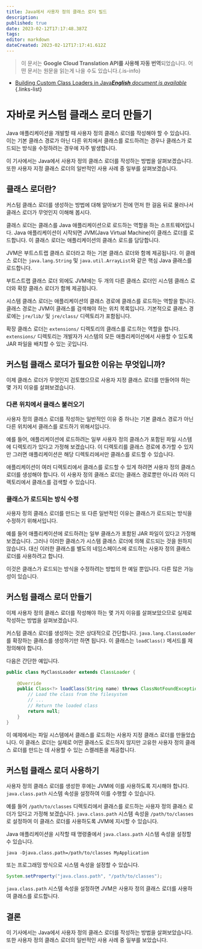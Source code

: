 ```yaml
---
title: Java에서 사용자 정의 클래스 로더 빌드
description: 
published: true
date: 2023-02-12T17:17:48.387Z
tags: 
editor: markdown
dateCreated: 2023-02-12T17:17:41.612Z
---
```


> 이 문서는 **Google Cloud Translation API를 사용해 자동 번역**되었습니다.
어떤 문서는 원문을 읽는게 나을 수도 있습니다.{.is-info}



- [Building Custom Class Loaders in Java***English** document is available*](/en/Knowledge-base/Java/building-custom-class-loaders-in-java)
{.links-list}


# 자바로 커스텀 클래스 로더 만들기

Java 애플리케이션을 개발할 때 사용자 정의 클래스 로더를 작성해야 할 수 있습니다. 이는 기본 클래스 경로가 아닌 다른 위치에서 클래스를 로드하려는 경우나 클래스가 로드되는 방식을 수정하려는 경우에 자주 발생합니다.

이 기사에서는 Java에서 사용자 정의 클래스 로더를 작성하는 방법을 살펴보겠습니다. 또한 사용자 지정 클래스 로더의 일반적인 사용 사례 중 일부를 살펴보겠습니다.

## 클래스 로더란?

커스텀 클래스 로더를 생성하는 방법에 대해 알아보기 전에 먼저 한 걸음 뒤로 물러나서 클래스 로더가 무엇인지 이해해 봅시다.

클래스 로더는 클래스를 Java 애플리케이션으로 로드하는 역할을 하는 소프트웨어입니다. Java 애플리케이션이 시작되면 JVM(Java Virtual Machine)이 클래스 로더를 로드합니다. 이 클래스 로더는 애플리케이션의 클래스 로드를 담당합니다.

JVM은 부트스트랩 클래스 로더라고 하는 기본 클래스 로더와 함께 제공됩니다. 이 클래스 로더는 `java.lang.String` 및 `java.util.ArrayList`와 같은 핵심 Java 클래스를 로드합니다.

부트스트랩 클래스 로더 외에도 JVM에는 두 개의 다른 클래스 로더인 시스템 클래스 로더와 확장 클래스 로더가 함께 제공됩니다.

시스템 클래스 로더는 애플리케이션의 클래스 경로에 클래스를 로드하는 역할을 합니다. 클래스 경로는 JVM이 클래스를 검색해야 하는 위치 목록입니다. 기본적으로 클래스 경로에는 `jre/lib/` 및 `jre/class/` 디렉토리가 포함됩니다.

확장 클래스 로더는 `extensions/` 디렉토리의 클래스를 로드하는 역할을 합니다. `extensions/` 디렉토리는 개발자가 시스템의 모든 애플리케이션에서 사용할 수 있도록 JAR 파일을 배치할 수 있는 곳입니다.

## 커스텀 클래스 로더가 필요한 이유는 무엇입니까?

이제 클래스 로더가 무엇인지 검토했으므로 사용자 지정 클래스 로더를 만들어야 하는 몇 가지 이유를 살펴보겠습니다.

### 다른 위치에서 클래스 불러오기

사용자 정의 클래스 로더를 작성하는 일반적인 이유 중 하나는 기본 클래스 경로가 아닌 다른 위치에서 클래스를 로드하기 위해서입니다.

예를 들어, 애플리케이션에 로드하려는 일부 사용자 정의 클래스가 포함된 파일 시스템에 디렉토리가 있다고 가정해 보겠습니다. 이 디렉토리를 클래스 경로에 추가할 수 있지만 그러면 애플리케이션은 해당 디렉토리에서만 클래스를 로드할 수 있습니다.

애플리케이션이 여러 디렉토리에서 클래스를 로드할 수 있게 하려면 사용자 정의 클래스 로더를 생성해야 합니다. 이 사용자 정의 클래스 로더는 클래스 경로뿐만 아니라 여러 디렉토리에서 클래스를 검색할 수 있습니다.

### 클래스가 로드되는 방식 수정

사용자 정의 클래스 로더를 만드는 또 다른 일반적인 이유는 클래스가 로드되는 방식을 수정하기 위해서입니다.

예를 들어 애플리케이션에 로드하려는 일부 클래스가 포함된 JAR 파일이 있다고 가정해 보겠습니다. 그러나 이러한 클래스가 시스템 클래스 로더에 의해 로드되는 것을 원하지 않습니다. 대신 이러한 클래스를 별도의 네임스페이스에 로드하는 사용자 정의 클래스 로더를 사용하려고 합니다.

이것은 클래스가 로드되는 방식을 수정하려는 방법의 한 예일 뿐입니다. 다른 많은 가능성이 있습니다.

## 커스텀 클래스 로더 만들기

이제 사용자 정의 클래스 로더를 작성해야 하는 몇 가지 이유를 살펴보았으므로 실제로 작성하는 방법을 살펴보겠습니다.

커스텀 클래스 로더를 생성하는 것은 상대적으로 간단합니다. `java.lang.ClassLoader`를 확장하는 클래스를 생성하기만 하면 됩니다. 이 클래스는 `loadClass()` 메서드를 재정의해야 합니다.

다음은 간단한 예입니다.

```java
public class MyClassLoader extends ClassLoader {
 
    @Override
    public Class<?> loadClass(String name) throws ClassNotFoundException {
        // Load the class from the filesystem
        // ...
        // Return the loaded class
        return null;
    }
}
```

이 예제에서는 파일 시스템에서 클래스를 로드하는 사용자 지정 클래스 로더를 만들었습니다. 이 클래스 로더는 실제로 어떤 클래스도 로드하지 않지만 고유한 사용자 정의 클래스 로더를 만드는 데 사용할 수 있는 스켈레톤을 제공합니다.

## 커스텀 클래스 로더 사용하기

사용자 정의 클래스 로더를 생성한 후에는 JVM에 이를 사용하도록 지시해야 합니다. `java.class.path` 시스템 속성을 설정하여 이를 수행할 수 있습니다.

예를 들어 `/path/to/classes` 디렉토리에서 클래스를 로드하는 사용자 정의 클래스 로더가 있다고 가정해 보겠습니다. `java.class.path` 시스템 속성을 `/path/to/classes`로 설정하여 이 클래스 로더를 사용하도록 JVM에 지시할 수 있습니다.

Java 애플리케이션을 시작할 때 명령줄에서 `java.class.path` 시스템 속성을 설정할 수 있습니다.

```
java -Djava.class.path=/path/to/classes MyApplication
```

또는 프로그래밍 방식으로 시스템 속성을 설정할 수 있습니다.

```java
System.setProperty("java.class.path", "/path/to/classes");
```

`java.class.path` 시스템 속성을 설정하면 JVM은 사용자 정의 클래스 로더를 사용하여 클래스를 로드합니다.

## 결론

이 기사에서는 Java에서 사용자 정의 클래스 로더를 작성하는 방법을 살펴보았습니다. 또한 사용자 정의 클래스 로더의 일반적인 사용 사례 중 일부를 보았습니다.